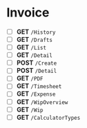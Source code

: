 # Invoice
- [ ] **GET** `/History`
- [ ] **GET** `/Drafts`
- [ ] **GET** `/List`
- [ ] **GET** `/Detail`
- [ ] **POST** `/Create`
- [ ] **POST** `/Detail`
- [ ] **GET** `/PDF`
- [ ] **GET** `/Timesheet`
- [ ] **GET** `/Expense`
- [ ] **GET** `/WipOverview`
- [ ] **GET** `/Wip`
- [ ] **GET** `/CalculatorTypes`